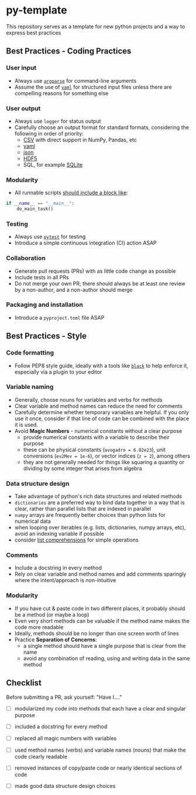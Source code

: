 # py-template
This repository serves as a template for new python projects and a way to express best practices

## Best Practices - Coding Practices

### User input
* Always use [`argparse`](https://docs.python.org/3/library/argparse.html) for command-line arguments
* Assume the use of [`yaml`](https://python.land/data-processing/python-yaml) for structured input files unless there are compelling reasons for something else

### User output
* Always use `logger` for status output
* Carefully choose an output format for standard formats, considering the following in order of priority:
    * [CSV](https://docs.python.org/3/library/csv.html) with direct support in NumPy, Pandas, etc
    * [yaml](https://python.land/data-processing/python-yaml)
    * [json](https://docs.python.org/3/library/json.html)
    * [HDF5](https://www.h5py.org/)
    * SQL, for example [SQLite](https://docs.python.org/3/library/sqlite3.html)

### Modularity
* All runnable scripts [should include a block like](https://stackoverflow.com/questions/419163/what-does-if-name-main-do):

``` python
if __name__ == "__main__":
    do_main_task()
```

### Testing
* Always use [`pytest`](https://docs.pytest.org/en/8.2.x/) for testing
* Introduce a simple continuous integration (CI) action ASAP

### Collaboration
* Generate pull requests (PRs) with as little code change as possible
* Include tests in all PRs
* Do not merge your own PR; there should always be at least one review by a
  non-author, and a non-author should merge

### Packaging and installation
* Introduce a `pyproject.toml` file ASAP

## Best Practices - Style

### Code formatting
* Follow PEP8 style guide, ideally with a tools like
  [`black`](https://pypi.org/project/black/) to help enforce it, especially via
  a plugin to your editor

### Variable naming
* Generally, choose nouns for variables and verbs for methods
* Clear variable and method names can reduce the need for comments
* Carefully determine whether temporary variables are helpful. If you only use
  it once, consider if that line of code can be combined with the place it is
  used.
* Avoid **Magic Numbers** - numerical constants without a clear purpose
    * provide numerical constants with a variable to describe their purpose
    * these can be physical constants (`avogadro = 6.02e23`), unit conversions
      (`ev2Mev = 1e-6`), or vector indices (`z = 2`), among others
    * they are not generally needed for things like squaring a quantity or
      dividing by some integer that arises from algebra

### Data structure design
* Take advantage of python's rich data structures and related methods
* `dictionaries` are a preferred way to bind data together in a way that is
  clear, rather than parallel lists that are indexed in parallel
* `numpy` arrays are frequently better choices than python lists for numerical
  data
* when looping over iterables (e.g. lists, dictionaries, numpy arrays, etc), 
  avoid an indexing variable if possible
* consider [list
  comprehensions](https://www.w3schools.com/python/python_lists_comprehension.asp)
  for simple operations

### Comments
* Include a docstring in every method
* Rely on clear variable and method names and add comments sparingly where the
  intent/approach is non-intuitive

### Modularity
* If you have cut & paste code in two different places, it probably should be a
  method (or maybe a loop)
* Even very short methods can be valuable if the method name makes the code more
  readable
* Ideally, methods should be no longer than one screen worth of lines
* Practice **Separation of Concerns**:
    * a single method should have a single purpose that is clear from the name
    * avoid any combination of reading, using and writing data in the same
      method

## Checklist 

Before submitting a PR, ask yourself: "Have I...."
* [ ] modularized my code into methods that each have a clear and
  singular purpose
* [ ] included a docstring for every method
* [ ] replaced all magic numbers with variables
* [ ] used method names (verbs) and variable names (nouns) that make the
  code clearly readable
* [ ] removed instances of copy/paste code or nearly identical sections of code
* [ ] made good data structure design choices
 